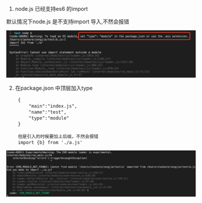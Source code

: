 1. node.js 已经支持es6 的import

默认情况下node.js 是不支持import 导入,不然会报错

![avartar](assets/esmodule.jpg)


2. 在package.json 中顶层加入type

        {
            "main":"index.js",
            "name":"test",
            "type":"module"
        }

        但是引入的时候要加上后缀，不然会报错
        import {b} from './a.js' 

![avartar](assets/esmodule2.jpg)
